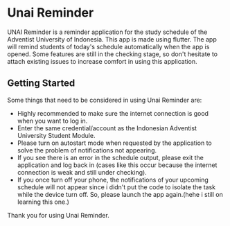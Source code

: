# Unai Reminder

UNAI Reminder is a reminder application for the study schedule of the Adventist University of Indonesia. This app is made using flutter. The app will remind students of today's schedule automatically when the app is opened. Some features are still in the checking stage, so don't hesitate to attach existing issues to increase comfort in using this application.

## Getting Started

Some things that need to be considered in using Unai Reminder are:

- Highly recommended to make sure the internet connection is good when you want to log in.
- Enter the same credential/account as the Indonesian Adventist University Student Module.
- Please turn on autostart mode when requested by the application to solve the problem of notifications not appearing.
- If you see there is an error in the schedule output, please exit the application and log back in (cases like this occur because the internet connection is weak and still under checking).
- If you once turn off your phone, the notifications of your upcoming schedule will not appear since i didn't put the code to isolate the task while the device turn off. So, please launch the app again.(hehe i still on learning this one.)

Thank you for using Unai Reminder.
